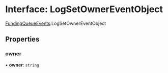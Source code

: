 # Interface: LogSetOwnerEventObject

[FundingQueueEvents](../modules/FundingQueueEvents.md).LogSetOwnerEventObject

## Properties

### owner

• **owner**: `string`

